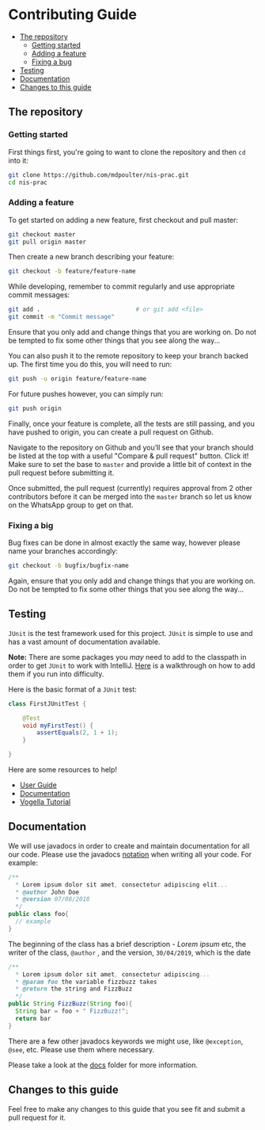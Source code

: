 
# Contributing Guide

 - [The repository](#the-repository)
	 - [Getting started](#getting-started)
	 - [Adding a feature](#adding-a-feature)
	 - [Fixing a bug](#fixing-a-bug)
 - [Testing](#testing)
 - [Documentation](#documentation)
 - [Changes to this guide](#changes-to-this-guide)

## The repository

### Getting started
First things first, you're going to want to clone the repository and then `cd` into it:

```sh
git clone https://github.com/mdpoulter/nis-prac.git
cd nis-prac
```

### Adding a feature
To get started on adding a new feature, first checkout and pull master:

```sh
git checkout master
git pull origin master
```

Then create a new branch describing your feature:

```sh
git checkout -b feature/feature-name
```

While developing, remember to commit regularly and use appropriate commit messages:

```sh
git add .                           # or git add <file>
git commit -m "Commit message"
```

Ensure that you only add and change things that you are working on. Do not be tempted to fix some other things that you see along the way...

You can also push it to the remote repository to keep your branch backed up. The first time you do this, you will need to run:

```sh
git push -u origin feature/feature-name
```

For future pushes however, you can simply run:

```sh
git push origin
```

Finally, once your feature is complete, all the tests are still passing, and you have pushed to origin, you can create a pull request on Github.

Navigate to the repository on Github and you’ll see that your branch should be listed at the top with a useful "Compare & pull request" button. Click it! Make sure to set the base to `master` and provide a little bit of context in the pull request before submitting it.

Once submitted, the pull request (currently) requires approval from 2 other contributors before it can be merged into the `master` branch so let us know on the WhatsApp group to get on that.

### Fixing a big

Bug fixes can be done in almost exactly the same way, however please name your branches accordingly:

```sh
git checkout -b bugfix/bugfix-name
```

Again, ensure that you only add and change things that you are working on. Do not be tempted to fix some other things that you see along the way...

## Testing

`JUnit` is the test framework used for this project. `JUnit` is simple to use and has a vast amount of documentation available. 

**Note:** There are some packages you *may* need to add to the classpath in order to get `JUnit` to work with IntelliJ. [Here](https://www.jetbrains.com/help/idea/configuring-testing-libraries.html) is a walkthrough on how to add them if you run into difficulty.

Here is the basic format of a `JUnit` test:
```java
class FirstJUnitTest {

    @Test
    void myFirstTest() {
        assertEquals(2, 1 + 1);
    }

}
```

Here are some resources to help!
* [User Guide](https://junit.org/junit5/docs/current/user-guide/)
* [Documentation](https://junit.org/junit5/docs/current/api/overview-summary.html)
* [Vogella Tutorial](http://www.vogella.com/tutorials/JUnit/article.html#junittesting)

## Documentation
We will use javadocs in order to create and maintain documentation for all our code. Please use the javadocs [notation](https://www.oracle.com/technetwork/java/javase/tech/index-137868.html) when writing all your code. For example:
```java
/**
  * Lorem ipsum dolor sit amet, consectetur adipiscing elit...
  * @author John Doe
  * @version 07/08/2018
  */
public class foo{
  // example
}
```

The beginning of the class has a brief description - *Lorem ipsum* etc, the writer of the class, `@author` , and the version, `30/04/2019`, which is the date

```java
/**
  * Lorem ipsum dolor sit amet, consectetur adipiscing...
  * @param foo the variable fizzbuzz takes
  * @return the string and FizzBuzz
  */
public String FizzBuzz(String foo){
  String bar = foo + " FizzBuzz!";
  return bar
}
```
There are a few other javadocs keywords we might use, like `@exception`, `@see`, etc. Please use them where necessary.

Please take a look at the [docs](/docs) folder for more information.

## Changes to this guide
Feel free to make any changes to this guide that you see fit and submit a pull request for it.
